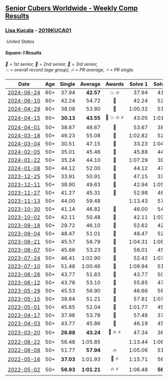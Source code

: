 <style>table {white-space: nowrap;}</style>
<link rel="stylesheet" type="text/css" href="/scw-comp/css/flags.css" />

## [Senior Cubers Worldwide - Weekly Comp Results](/scw-comp/results/)
### [Lisa Kucala](README.md) - [2019KUCA01](https://www.worldcubeassociation.org/persons/2019KUCA01?event=sq1)

<i class="flag flag-US" />&nbsp;United States

#### Square-1 Results

<span style="white-space: nowrap;">🥇 = 1st senior</span>, <span style="white-space: nowrap;">🥈 = 2nd senior</span>, <span style="white-space: nowrap;">🥉 = 3rd senior</span>, <span style="white-space: nowrap;">💥 = overall record (age group)</span>, <span style="white-space: nowrap;">🔥 = PR average</span>, <span style="white-space: nowrap;">⚡ = PR single</span>.

| Date | Age | Single | Average | Awards | Solve 1 | Solve 2 | Solve 3 | Solve 4 | Solve 5 | Video |
| :--: | :--: | --: | --: | :--: | --: | --: | --: | --: | --: | :-- |
| [2024-06-24](../../results/2024-06-24/sq1.md) | 60+ | 37.94 | **42.57** | 💥 🔥 | 37.94 | 41.51 | 40.30 | 45.89 | 53.22 | [Desktop](https://www.facebook.com/events/1211259256891949/permalink/1220836875934187) / [Mobile](https://m.facebook.com/events/1211259256891949?view=permalink&id=1220836875934187) |
| [2024-06-10](../../results/2024-06-10/sq1.md) | 60+ | 42.24 | 54.72 | 🥉 | 42.24 | 52.63 | 59.63 | 1:22.23 | 51.91 | [Desktop](https://www.facebook.com/events/814120963986407/permalink/822380556493781) / [Mobile](https://m.facebook.com/events/814120963986407?view=permalink&id=822380556493781) |
| [2024-04-29](../../results/2024-04-29/sq1.md) | 60+ | 38.08 | 53.80 | 🥉 | 1:00.32 | 51.43 | 1:37.93 | 38.08 | 49.65 | [Desktop](https://www.facebook.com/events/1658891934647799/permalink/1667540323782960) / [Mobile](https://m.facebook.com/events/1658891934647799?view=permalink&id=1667540323782960) |
| [2024-04-15](../../results/2024-04-15/sq1.md) | 60+ | **30.13** | **43.55** | 🥉 💥 🔥 ⚡ | 43.05 | 1:01.96 | **30.13** | 46.57 | 41.04 | [Desktop](https://www.facebook.com/events/752364543677924/permalink/760408129540232) / [Mobile](https://m.facebook.com/events/752364543677924?view=permalink&id=760408129540232) |
| [2024-04-01](../../results/2024-04-01/sq1.md) | 50+ | 38.67 | 48.67 | 🥉 | 53.67 | 38.67 | 45.17 | 57.24 | 47.18 | [Desktop](https://www.facebook.com/events/405769728858313/permalink/414218674680085) / [Mobile](https://m.facebook.com/events/405769728858313?view=permalink&id=414218674680085) |
| [2024-03-18](../../results/2024-03-18/sq1.md) | 50+ | 49.23 | 55.08 | 🥉 | 1:02.82 | 52.98 | 52.53 | 49.23 | 59.73 | [Desktop](https://www.facebook.com/events/424084876660275/permalink/431941549207941) / [Mobile](https://m.facebook.com/events/424084876660275?view=permalink&id=431941549207941) |
| [2024-03-04](../../results/2024-03-04/sq1.md) | 50+ | 30.51 | 47.15 | 🥉 | 33.23 | 1:04.10 | 1:04.93 | 30.51 | 44.11 | [Desktop](https://www.facebook.com/events/424128753424901/permalink/430180592819717) / [Mobile](https://m.facebook.com/events/424128753424901?view=permalink&id=430180592819717) |
| [2024-02-05](../../results/2024-02-05/sq1.md) | 50+ | 35.01 | 45.46 | 🥉 | 45.88 | 44.35 | 35.01 | 46.15 | 59.59 | [Desktop](https://www.facebook.com/events/224940820608552/permalink/232483809854253) / [Mobile](https://m.facebook.com/events/224940820608552?view=permalink&id=232483809854253) |
| [2024-01-22](../../results/2024-01-22/sq1.md) | 50+ | 35.24 | 44.10 | 🥉 | 1:07.29 | 39.71 | 48.37 | 35.24 | 44.23 | [Desktop](https://www.facebook.com/events/919142036315696/permalink/927768662119700) / [Mobile](https://m.facebook.com/events/919142036315696?view=permalink&id=927768662119700) |
| [2024-01-08](../../results/2024-01-08/sq1.md) | 50+ | 44.12 | 52.00 | 🥉 | 44.12 | 47.21 | 1:03.87 | 49.07 | 59.73 | [Desktop](https://www.facebook.com/events/400079779140864/permalink/404126448736197) / [Mobile](https://m.facebook.com/events/400079779140864?view=permalink&id=404126448736197) |
| [2023-12-25](../../results/2023-12-25/sq1.md) | 50+ | 33.91 | 50.91 | 🥉 | 47.15 | 33.91 | 59.36 | 1:16.04 | 46.23 | [Desktop](https://www.facebook.com/events/737938394503175/permalink/745079217122426) / [Mobile](https://m.facebook.com/events/737938394503175?view=permalink&id=745079217122426) |
| [2023-12-11](../../results/2023-12-11/sq1.md) | 50+ | 38.90 | 49.63 | 🥉 | 42.94 | 1:05.05 | 40.90 | 38.90 | 1:31.92 | [Desktop](https://www.facebook.com/events/256225627472117/permalink/264400946654585) / [Mobile](https://m.facebook.com/events/256225627472117?view=permalink&id=264400946654585) |
| [2023-11-27](../../results/2023-11-27/sq1.md) | 50+ | 41.27 | 45.31 | 🥉 | 52.98 | 48.49 | 43.21 | 44.23 | 41.27 | [Desktop](https://www.facebook.com/events/872715707643227/permalink/880033290244802) / [Mobile](https://m.facebook.com/events/872715707643227?view=permalink&id=880033290244802) |
| [2023-11-13](../../results/2023-11-13/sq1.md) | 50+ | 44.00 | 59.48 |  | 1:13.43 | 57.35 | 1:18.81 | 47.67 | 44.00 | [Desktop](https://www.facebook.com/events/1003569957614479/permalink/1010661713571970) / [Mobile](https://m.facebook.com/events/1003569957614479?view=permalink&id=1010661713571970) |
| [2023-10-30](../../results/2023-10-30/sq1.md) | 50+ | 41.14 | 46.82 | 🥉 | 46.00 | 54.09 | 41.65 | 41.14 | 52.82 | [Desktop](https://www.facebook.com/events/690958203130039/permalink/697859462439913) / [Mobile](https://m.facebook.com/events/690958203130039?view=permalink&id=697859462439913) |
| [2023-10-02](../../results/2023-10-02/sq1.md) | 50+ | 42.11 | 50.48 | 🥉 | 42.11 | 1:03.87 | 42.60 | 55.14 | 53.70 | [Desktop](https://www.facebook.com/events/1174919303425786/permalink/1181973886053661) / [Mobile](https://m.facebook.com/events/1174919303425786?view=permalink&id=1181973886053661) |
| [2023-09-18](../../results/2023-09-18/sq1.md) | 50+ | 29.72 | 46.10 | 🥉 | 52.62 | 42.70 | 51.84 | 29.72 | 43.75 | [Desktop](https://www.facebook.com/events/1513433686174189/permalink/1519591925558365) / [Mobile](https://m.facebook.com/events/1513433686174189?view=permalink&id=1519591925558365) |
| [2023-09-04](../../results/2023-09-04/sq1.md) | 50+ | 48.47 | 51.01 | 🥉 | 48.47 | 52.37 | 1:03.04 | 49.69 | 50.97 | [Desktop](https://www.facebook.com/events/2641073766048109/permalink/2651109395044546) / [Mobile](https://m.facebook.com/events/2641073766048109?view=permalink&id=2651109395044546) |
| [2023-08-21](../../results/2023-08-21/sq1.md) | 50+ | 45.57 | 58.79 | 🥉 | 1:04.31 | 1:08.24 | 1:01.41 | 50.64 | 45.57 | [Desktop](https://www.facebook.com/events/1221531751824966/permalink/1227133394598135) / [Mobile](https://m.facebook.com/events/1221531751824966?view=permalink&id=1227133394598135) |
| [2023-08-07](../../results/2023-08-07/sq1.md) | 50+ | 45.66 | 53.23 | 🥉 | 58.01 | 45.66 | 52.54 | 55.12 | 52.03 | [Desktop](https://www.facebook.com/events/666756165039562/permalink/668416881540157) / [Mobile](https://m.facebook.com/events/666756165039562?view=permalink&id=668416881540157) |
| [2023-07-24](../../results/2023-07-24/sq1.md) | 50+ | 46.41 | 1:02.90 | 🥉 | 52.42 | 1:07.47 | 1:46.48 | 46.41 | 1:08.82 | [Desktop](https://www.facebook.com/events/806030584473421/permalink/812630293813450) / [Mobile](https://m.facebook.com/events/806030584473421?view=permalink&id=812630293813450) |
| [2023-07-10](../../results/2023-07-10/sq1.md) | 50+ | 51.48 | 1:00.46 | 🥉 | 1:09.94 | 51.48 | 2:31.50 | 56.29 | 55.16 | [Desktop](https://www.facebook.com/events/290406996735190/permalink/295850049524218) / [Mobile](https://m.facebook.com/events/290406996735190?view=permalink&id=295850049524218) |
| [2023-06-26](../../results/2023-06-26/sq1.md) | 50+ | 43.77 | 51.83 | 🥉 | 43.77 | 50.08 | 52.50 | 1:02.42 | 52.91 | [Desktop](https://www.facebook.com/events/310574547970581/permalink/315741694120533) / [Mobile](https://m.facebook.com/events/310574547970581?view=permalink&id=315741694120533) |
| [2023-06-12](../../results/2023-06-12/sq1.md) | 50+ | 43.78 | 53.10 | 🥉 | 55.85 | 47.81 | 55.65 | 1:08.13 | 43.78 | [Desktop](https://www.facebook.com/events/252304080823510/permalink/260313130022605) / [Mobile](https://m.facebook.com/events/252304080823510?view=permalink&id=260313130022605) |
| [2023-05-29](../../results/2023-05-29/sq1.md) | 50+ | 45.53 | 56.90 | 🥉 | 46.66 | 58.08 | 2:05.59 | 45.53 | 1:05.95 | [Desktop](https://www.facebook.com/events/3552780501633678/permalink/3561307820780946) / [Mobile](https://m.facebook.com/events/3552780501633678?view=permalink&id=3561307820780946) |
| [2023-05-15](../../results/2023-05-15/sq1.md) | 50+ | 38.64 | 51.21 | 🥉 | 57.81 | 1:07.44 | 38.64 | 44.84 | 50.99 | [Desktop](https://www.facebook.com/events/128088546941599/permalink/136446656105788) / [Mobile](https://m.facebook.com/events/128088546941599?view=permalink&id=136446656105788) |
| [2023-05-01](../../results/2023-05-01/sq1.md) | 50+ | 45.65 | 52.04 | 🥉 | 1:01.77 | 45.65 | 53.92 | 50.67 | 51.54 | [Desktop](https://www.facebook.com/events/1407988503335303/permalink/1415757759225044) / [Mobile](https://m.facebook.com/events/1407988503335303?view=permalink&id=1415757759225044) |
| [2023-04-17](../../results/2023-04-17/sq1.md) | 50+ | 37.96 | 53.78 | 🥉 | 57.48 | 37.96 | 52.89 | 1:00.12 | 50.98 | [Desktop](https://www.facebook.com/events/238970528738328/permalink/244206558214725) / [Mobile](https://m.facebook.com/events/238970528738328?view=permalink&id=244206558214725) |
| [2023-04-03](../../results/2023-04-03/sq1.md) | 50+ | 43.77 | 45.86 | 🥉 | 46.19 | 45.77 | 43.77 | 1:15.05 | 45.62 | [Desktop](https://www.facebook.com/events/610841793891609/permalink/617212779921177) / [Mobile](https://m.facebook.com/events/610841793891609?view=permalink&id=617212779921177) |
| [2023-03-20](../../results/2023-03-20/sq1.md) | 50+ | **26.88** | **43.24** | 🥉 🔥 ⚡ | 47.34 | 36.63 | 47.60 | 45.74 | **26.88** | [Desktop](https://www.facebook.com/events/171663595723883/permalink/178220141734895) / [Mobile](https://m.facebook.com/events/171663595723883?view=permalink&id=178220141734895) |
| [2022-08-22](../../results/2022-08-22/sq1.md) | 50+ | 56.48 | 1:05.85 |  | 1:13.44 | 1:06.92 | 1:11.20 | 59.42 | 56.48 | [Desktop](https://www.facebook.com/events/476554570981315/permalink/485061050130667) / [Mobile](https://m.facebook.com/events/476554570981315?view=permalink&id=485061050130667) |
| [2022-08-08](../../results/2022-08-08/sq1.md) | 50+ | 51.77 | **57.94** | 🔥 | 1:05.06 | 51.88 | 51.77 | 56.89 | 1:07.40 | [Desktop](https://www.facebook.com/events/1202320373645710/permalink/1207174656493615) / [Mobile](https://m.facebook.com/events/1202320373645710?view=permalink&id=1207174656493615) |
| [2022-05-16](../../results/2022-05-16/sq1.md) | 50+ | **37.03** | 1:01.93 | 🥉 ⚡ | 1:15.71 | 56.89 | 1:10.31 | **37.03** | 58.60 | [Desktop](https://www.facebook.com/events/1452905775152133/permalink/1457018924740818) / [Mobile](https://m.facebook.com/events/1452905775152133?view=permalink&id=1457018924740818) |
| [2022-05-02](../../results/2022-05-02/sq1.md) | 50+ | **56.93** | **1:01.21** | 🔥 ⚡ | 1:06.48 | **56.93** | 57.27 | 1:01.03 | 1:05.32 | [Desktop](https://www.facebook.com/events/3199116787026413/permalink/3208173582787400) / [Mobile](https://m.facebook.com/events/3199116787026413?view=permalink&id=3208173582787400) |


<!-- Global site tag (gtag.js) - Google Analytics -->
<script async src="https://www.googletagmanager.com/gtag/js?id=UA-86348435-3"></script>
<script>window.dataLayer = window.dataLayer || []; function gtag() {dataLayer.push(arguments);} gtag('js', new Date()); gtag('config', 'UA-86348435-3');</script>
